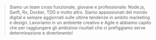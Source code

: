 > Siamo un team cross funzionale, giovane e professionale: Node.js, Swift, Rx, Docker, TDD e molto altro. Siamo appassionati del mondo digital e sempre aggiornati sulle ultime tendenze in ambito marketing e design.
> Lavoriamo in un ambiente creativo e Agile e abbiamo capito che per raggiungere gli ambiziosi risultati che ci prefiggiamo serve determinazione e divertimento!